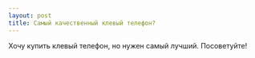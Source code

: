 ```yaml
---
layout: post 
title: Самый качественный клевый телефон? 
--- 
```

Хочу купить клевый телефон,  но нужен самый лучший. Посоветуйте!